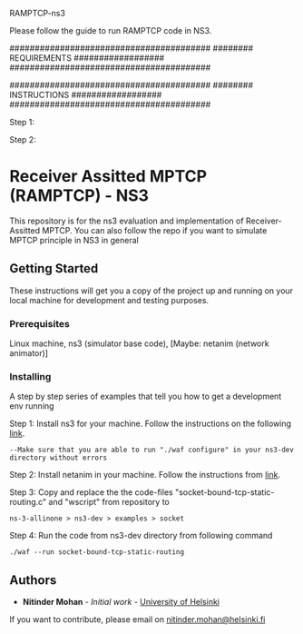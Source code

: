 RAMPTCP-ns3

Please follow the guide to run RAMPTCP code in NS3. 

########################################
######## REQUIREMENTS ##################
########################################



########################################
######## INSTRUCTIONS ##################
########################################

Step 1: 
 
Step 2:






# Receiver Assitted MPTCP (RAMPTCP) - NS3

This repository is for the ns3 evaluation and implementation of Receiver-Assitted MPTCP. You can also follow the repo if you want to simulate MPTCP principle in NS3 in general

## Getting Started

These instructions will get you a copy of the project up and running on your local machine for development and testing purposes. 

### Prerequisites

Linux machine, ns3 (simulator base code), [Maybe: netanim (network animator)]

### Installing

A step by step series of examples that tell you how to get a development env running

Step 1: Install ns3 for your machine. Follow the instructions on the following <a href="https://www.nsnam.org/wiki/Installation">link</a>. 

```
--Make sure that you are able to run "./waf configure" in your ns3-dev directory without errors
```


Step 2: Install netanim in your machine. Follow the instructions from <a href="https://www.nsnam.org/wiki/NetAnim_3.107">link</a>. 


Step 3: Copy and replace the the code-files "socket-bound-tcp-static-routing.c" and "wscript" from repository to 
```
ns-3-allinone > ns3-dev > examples > socket
```


Step 4: Run the code from ns3-dev directory from following command 
```
./waf --run socket-bound-tcp-static-routing
```

## Authors

* **Nitinder Mohan** - *Initial work* - [University of Helsinki](https://www.cs.helsinki.fi/u/nmohan/)

If you want to contribute, please email on nitinder.mohan@helsinki.fi


